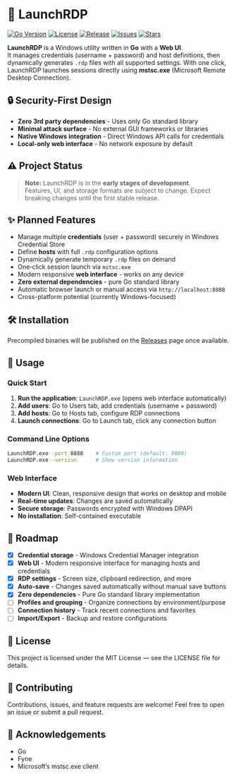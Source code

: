 # 🚀 LaunchRDP

[![Go Version](https://img.shields.io/github/go-mod/go-version/chrilep/LaunchRDP)](https://golang.org)
[![License](https://img.shields.io/github/license/chrilep/LaunchRDP)](LICENSE)
[![Release](https://img.shields.io/github/v/release/chrilep/LaunchRDP)](../../releases)
[![Issues](https://img.shields.io/github/issues/chrilep/LaunchRDP)](../../issues)
[![Stars](https://img.shields.io/github/stars/chrilep/LaunchRDP?style=social)](../../stargazers)

**LaunchRDP** is a Windows utility written in **Go** with a **Web UI**.  
It manages credentials (username + password) and host definitions, then dynamically generates `.rdp` files with all supported settings. With one click, LaunchRDP launches sessions directly using **mstsc.exe** (Microsoft Remote Desktop Connection).

## 🔒 Security-First Design

- **Zero 3rd party dependencies** - Uses only Go standard library
- **Minimal attack surface** - No external GUI frameworks or libraries
- **Native Windows integration** - Direct Windows API calls for credentials
- **Local-only web interface** - No network exposure by default

## ⚠️ Project Status

> **Note:** LaunchRDP is in the **early stages of development**.  
> Features, UI, and storage formats are subject to change. Expect breaking changes until the first stable release.

## ✨ Planned Features

- Manage multiple **credentials** (user + password) securely in Windows Credential Store
- Define **hosts** with full `.rdp` configuration options
- Dynamically generate temporary `.rdp` files on demand
- One‑click session launch via `mstsc.exe`
- Modern responsive **web interface** - works on any device
- **Zero external dependencies** - pure Go standard library
- Automatic browser launch or manual access via `http://localhost:8888`
- Cross-platform potential (currently Windows-focused)

## 🛠️ Installation

Precompiled binaries will be published on the [Releases](../../releases) page once available.

## 🚦 Usage

### Quick Start

1. **Run the application**: `LaunchRDP.exe` (opens web interface automatically)
2. **Add users**: Go to Users tab, add credentials (username + password)
3. **Add hosts**: Go to Hosts tab, configure RDP connections
4. **Launch connections**: Go to Launch tab, click any connection button

### Command Line Options

```bash
LaunchRDP.exe -port 8888    # Custom port (default: 8080)
LaunchRDP.exe -version      # Show version information
```

### Web Interface

- **Modern UI**: Clean, responsive design that works on desktop and mobile
- **Real-time updates**: Changes are saved automatically
- **Secure storage**: Passwords encrypted with Windows DPAPI
- **No installation**: Self-contained executable

## 📌 Roadmap

- [x] **Credential storage** - Windows Credential Manager integration
- [x] **Web UI** - Modern responsive interface for managing hosts and credentials
- [x] **RDP settings** - Screen size, clipboard redirection, and more
- [x] **Auto-save** - Changes saved automatically without manual save buttons
- [x] **Zero dependencies** - Pure Go standard library implementation
- [ ] **Profiles and grouping** - Organize connections by environment/purpose
- [ ] **Connection history** - Track recent connections and favorites
- [ ] **Import/Export** - Backup and restore configurations

## 📄 License

This project is licensed under the MIT License — see the LICENSE file for details.

## 🤝 Contributing

Contributions, issues, and feature requests are welcome!
Feel free to open an issue or submit a pull request.

## 🙏 Acknowledgements

- Go
- Fyne
- Microsoft’s mstsc.exe client
